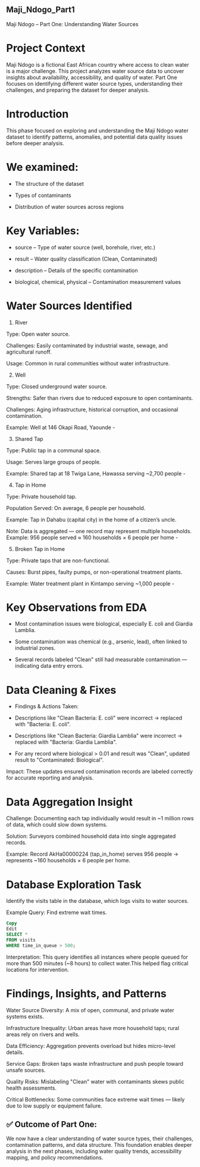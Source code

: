 ## Maji_Ndogo_Part1
Maji Ndogo – Part One: Understanding Water Sources

# Project Context
Maji Ndogo is a fictional East African country where access to clean water is a major challenge.
This project analyzes water source data to uncover insights about availability, accessibility, and quality of water.
Part One focuses on identifying different water source types, understanding their challenges, and preparing the dataset for deeper analysis.

# Introduction
This phase focused on exploring and understanding the Maji Ndogo water dataset to identify patterns, anomalies, and potential data quality issues before deeper analysis.

# We examined:

- The structure of the dataset

- Types of contaminants

- Distribution of water sources across regions


# Key Variables:

- source – Type of water source (well, borehole, river, etc.)

- result – Water quality classification (Clean, Contaminated)

- description – Details of the specific contamination

- biological, chemical, physical – Contamination measurement values
  

# Water Sources Identified
1. River

Type: Open water source.

Challenges: Easily contaminated by industrial waste, sewage, and agricultural runoff.

Usage: Common in rural communities without water infrastructure.

2. Well

Type: Closed underground water source.

Strengths: Safer than rivers due to reduced exposure to open contaminants.

Challenges: Aging infrastructure, historical corruption, and occasional contamination.

Example: Well at 146 Okapi Road, Yaounde - 


3. Shared Tap

Type: Public tap in a communal space.

Usage: Serves large groups of people.

Example: Shared tap at 18 Twiga Lane, Hawassa serving ~2,700 people -

4. Tap in Home

Type: Private household tap.

Population Served: On average, 6 people per household.

Example: Tap in Dahabu (capital city) in the home of a citizen’s uncle.

Note: Data is aggregated — one record may represent multiple households.
Example: 956 people served ≈ 160 households × 6 people per home - 

5. Broken Tap in Home

Type: Private taps that are non-functional.

Causes: Burst pipes, faulty pumps, or non-operational treatment plants.

Example: Water treatment plant in Kintampo serving ~1,000 people - 


# Key Observations from EDA
- Most contamination issues were biological, especially E. coli and Giardia Lamblia.

- Some contamination was chemical (e.g., arsenic, lead), often linked to industrial zones.

- Several records labeled "Clean" still had measurable contamination — indicating data entry errors.
  

# Data Cleaning & Fixes
- Findings & Actions Taken:

- Descriptions like "Clean Bacteria: E. coli" were incorrect → replaced with "Bacteria: E. coli".

- Descriptions like "Clean Bacteria: Giardia Lamblia" were incorrect → replaced with "Bacteria: Giardia Lamblia".

- For any record where biological > 0.01 and result was "Clean", updated result to "Contaminated: Biological".

Impact:
These updates ensured contamination records are labeled correctly for accurate reporting and analysis.


# Data Aggregation Insight
Challenge: Documenting each tap individually would result in ~1 million rows of data, which could slow down systems.

Solution: Surveyors combined household data into single aggregated records.

Example: Record AkHa00000224 (tap_in_home) serves 956 people → represents ~160 households × 6 people per home.


# Database Exploration Task
Identify the visits table in the database, which logs visits to water sources.

Example Query: Find extreme wait times.

``` sql
Copy
Edit
SELECT *
FROM visits
WHERE time_in_queue > 500;
```

Interpretation: This query identifies all instances where people queued for more than 500 minutes (~8 hours) to collect water.This helped flag critical locations for intervention.


# Findings, Insights, and Patterns
Water Source Diversity: A mix of open, communal, and private water systems exists.

Infrastructure Inequality: Urban areas have more household taps; rural areas rely on rivers and wells.

Data Efficiency: Aggregation prevents overload but hides micro-level details.

Service Gaps: Broken taps waste infrastructure and push people toward unsafe sources.

Quality Risks: Mislabeling "Clean" water with contaminants skews public health assessments.

Critical Bottlenecks: Some communities face extreme wait times — likely due to low supply or equipment failure.



## ✅ Outcome of Part One:
We now have a clear understanding of water source types, their challenges, contamination patterns, and data structure.
This foundation enables deeper analysis in the next phases, including water quality trends, accessibility mapping, and policy recommendations.

